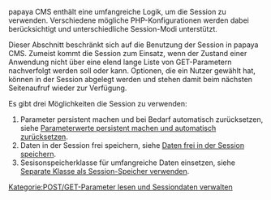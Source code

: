 
papaya CMS enthält eine umfangreiche Logik, um die Session zu verwenden. Verschiedene mögliche PHP-Konfigurationen werden dabei berücksichtigt und unterschiedliche Session-Modi unterstützt.

Dieser Abschnitt beschränkt sich auf die Benutzung der Session in papaya CMS. Zumeist kommt die Session zum Einsatz, wenn der Zustand einer Anwendung nicht über eine elend lange Liste von GET-Parametern nachverfolgt werden soll oder kann. Optionen, die ein Nutzer gewählt hat, können in der Session abgelegt werden und stehen damit beim nächsten Seitenaufruf wieder zur Verfügung.

Es gibt drei Möglichkeiten die Session zu verwenden:

1.  Parameter persistent machen und bei Bedarf automatisch zurücksetzen, siehe [Parameterwerte persistent machen und automatisch zurücksetzen](/Parameterwerte_persistent_machen_und_automatisch_zurücksetzen.md).
2.  Daten in der Session frei speichern, siehe [Daten frei in der Session speichern](/Daten_frei_in_der_Session_speichern.md).
3.  Sesisonspeicherklasse für umfangreiche Daten einsetzen, siehe [Separate Klasse als Session-Speicher verwenden](/Separate_Klasse_als_Session-Speicher_verwenden.md).

[Kategorie:POST/GET-Parameter lesen und Sessiondaten verwalten](export_de/Kategorie:POST/GET-Parameter_lesen_und_Sessiondaten_verwalten.md)